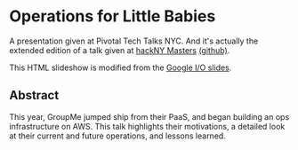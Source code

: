 # Operations for Little Babies #

A presentation given at Pivotal Tech Talks NYC. And it's actually the extended edition
of a talk given at [hackNY Masters][1] [(github)][2].

This HTML slideshow is modified from the [Google I/O slides][3].

## Abstract ##

This year, GroupMe jumped ship from their PaaS, and began building an ops
infrastructure on AWS. This talk highlights their motivations, a detailed
look at their current and future operations, and lessons learned.


[1]: http://daveyeu.com/ops-at-groupme
[2]: https://github.com/daveyeu/ops-at-groupme
[3]: https://code.google.com/p/io-2012-slides/
